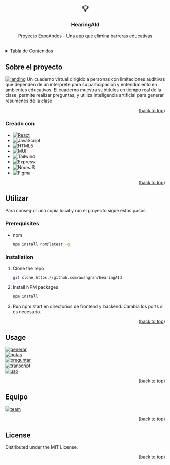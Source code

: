 <!-- Improved compatibility of back to top link: See: https://github.com/othneildrew/Best-README-Template/pull/73 -->
<a id="readme-top"></a>



<br />
<div align="center">
   <h1>💡</h1>
  

  <h3 align="center">HearingAId</h3>

  <p align="center">
    Proyecto ExpoAndes - Una app que elimina barreras educativas
    <br />
    <br />
  </p>
</div>



<!-- TABLE OF CONTENTS -->
<details>
  <summary>Tabla de Contenidos</summary>
  <ol>
    <li>
      <a href="#about-the-project">Sobre el proyecto</a>
      <ul>
        <li><a href="#built-with">Creado con</a></li>
      </ul>
    </li>
    <li>
      <a href="#getting-started">Utilizar</a>
      <ul>
        <li><a href="#prerequisites">Prerequisitos</a></li>
        <li><a href="#installation">Instalación</a></li>
      </ul>
    </li>
    <li><a href="#usage">Uso</a></li>
  </ol>
</details>



<!-- ABOUT THE PROJECT -->
## Sobre el proyecto

<a href="https://ibb.co/VtgsPQk"><img src="https://i.ibb.co/Dt9ZS8j/landing.png" alt="landing" border="0"></a>
Un cuaderno virtual dirigido a personas con limitaciones auditivas que dependen de un interprete para su participación y entendimiento en ambientes educativos. El cuaderno muestra subtitulos en tiempo real de la clase, permite realizar preguntas, y utiliza inteligencia artificial para generar resumenes de la clase
<p align="right">(<a href="#readme-top">back to top</a>)</p>



### Creado con

* [![React][React.js]][React-url]
* ![JavaScript](https://img.shields.io/badge/javascript-%23323330.svg?style=for-the-badge&logo=javascript&logoColor=%23F7DF1E)
* ![HTML5](https://img.shields.io/badge/html5-%23E34F26.svg?style=for-the-badge&logo=html5&logoColor=white)
* ![MUI](https://img.shields.io/badge/MUI-%230081CB.svg?style=for-the-badge&logo=mui&logoColor=white)
* ![Tailwind](https://img.shields.io/badge/Tailwind_CSS-38B2AC?style=for-the-badge&logo=tailwind-css&logoColor=white)
* ![Express][Express.js]
* ![NodeJS](https://img.shields.io/badge/node.js-6DA55F?style=for-the-badge&logo=node.js&logoColor=white)
* ![Figma][Figma]
  

<p align="right">(<a href="#readme-top">back to top</a>)</p>



<!-- GETTING STARTED -->
## Utilizar

Para conseguir una copia local y run el proyecto sigue estos pasos.

### Prerequisites

* npm
  ```sh
  npm install npm@latest -g
  ```

### Installation


1. Clone the repo
   ```sh
   git clone https://github.com/awangran/hearingAId
   ```
3. Install NPM packages
   ```sh
   npm install
   ```
5. Run npm start en directorios de frontend y backend. Cambia los ports si es necesario.

<p align="right">(<a href="#readme-top">back to top</a>)</p>


<!-- USAGE EXAMPLES -->
## Usage

<a href="https://ibb.co/7z2zL8x"><img src="https://i.ibb.co/xsJsdPK/generar.png" alt="generar" border="0"></a>
<br>
<a href="https://ibb.co/DPBfJVF"><img src="https://i.ibb.co/bj450WV/notas.png" alt="notas" border="0"></a>
<br>
<a href="https://ibb.co/0DcbDpK"><img src="https://i.ibb.co/r7mr7K3/preguntar.png" alt="preguntar" border="0"></a>
<br>
<a href="https://ibb.co/Z1Sx0SY"><img src="https://i.ibb.co/84b9Hbd/transcript.png" alt="transcript" border="0"></a>
<br>
<a href="https://ibb.co/mXTM92X"><img src="https://i.ibb.co/s6RMKN6/uso.png" alt="uso" border="0"></a>
<p align="right">(<a href="#readme-top">back to top</a>)</p>



<!-- ROADMAP -->
## Equipo

<a href="https://ibb.co/P4tG4bD"><img src="https://i.ibb.co/HYXTYMh/team.png" alt="team" border="0"></a>


<p align="right">(<a href="#readme-top">back to top</a>)</p>


<!-- LICENSE -->
## License

Distributed under the MIT License. 

<p align="right">(<a href="#readme-top">back to top</a>)</p>





<!-- MARKDOWN LINKS & IMAGES -->
<!-- https://www.markdownguide.org/basic-syntax/#reference-style-links -->
[contributors-shield]: https://img.shields.io/github/contributors/othneildrew/Best-README-Template.svg?style=for-the-badge
[contributors-url]: https://github.com/othneildrew/Best-README-Template/graphs/contributors
[Figma]: https://img.shields.io/badge/figma-%23F24E1E.svg?style=for-the-badge&logo=figma&logoColor=white
[forks-shield]: https://img.shields.io/github/forks/othneildrew/Best-README-Template.svg?style=for-the-badge
[forks-url]: https://github.com/othneildrew/Best-README-Template/network/members
[stars-shield]: https://img.shields.io/github/stars/othneildrew/Best-README-Template.svg?style=for-the-badge
[stars-url]: https://github.com/othneildrew/Best-README-Template/stargazers
[issues-shield]: https://img.shields.io/github/issues/othneildrew/Best-README-Template.svg?style=for-the-badge
[issues-url]: https://github.com/othneildrew/Best-README-Template/issues
[license-shield]: https://img.shields.io/github/license/othneildrew/Best-README-Template.svg?style=for-the-badge
[license-url]: https://github.com/othneildrew/Best-README-Template/blob/master/LICENSE.txt
[linkedin-shield]: https://img.shields.io/badge/-LinkedIn-black.svg?style=for-the-badge&logo=linkedin&colorB=555
[linkedin-url]: https://linkedin.com/in/othneildrew
[product-screenshot]: images/screenshot.png
[Next.js]: https://img.shields.io/badge/next.js-000000?style=for-the-badge&logo=nextdotjs&logoColor=white
[Next-url]: https://nextjs.org/
[Express.js]: https://img.shields.io/badge/express.js-%23404d59.svg?style=for-the-badge&logo=express&logoColor=%2361DAFB
[React.js]: https://img.shields.io/badge/React-20232A?style=for-the-badge&logo=react&logoColor=61DAFB
[React-url]: https://reactjs.org/
[Vue.js]: https://img.shields.io/badge/Vue.js-35495E?style=for-the-badge&logo=vuedotjs&logoColor=4FC08D
[Vue-url]: https://vuejs.org/
[Angular.io]: https://img.shields.io/badge/Angular-DD0031?style=for-the-badge&logo=angular&logoColor=white
[Angular-url]: https://angular.io/
[Svelte.dev]: https://img.shields.io/badge/Svelte-4A4A55?style=for-the-badge&logo=svelte&logoColor=FF3E00
[Svelte-url]: https://svelte.dev/
[Laravel.com]: https://img.shields.io/badge/Laravel-FF2D20?style=for-the-badge&logo=laravel&logoColor=white
[Laravel-url]: https://laravel.com
[Bootstrap.com]: https://img.shields.io/badge/Bootstrap-563D7C?style=for-the-badge&logo=bootstrap&logoColor=white
[Bootstrap-url]: https://getbootstrap.com
[JQuery.com]: https://img.shields.io/badge/jQuery-0769AD?style=for-the-badge&logo=jquery&logoColor=white
[JQuery-url]: https://jquery.com 
